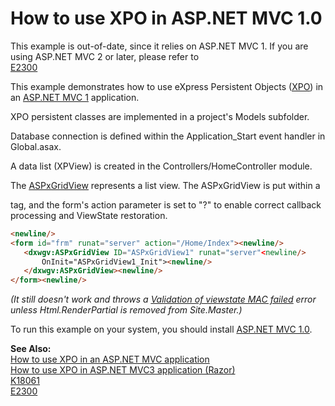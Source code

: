 # How to use XPO in ASP.NET MVC 1.0


<p>This example is out-of-date, since it relies on ASP.NET MVC 1. If you are using ASP.NET MVC 2 or later, please refer to <br />
<a href="https://www.devexpress.com/Support/Center/p/E2300">E2300</a></p><p>This example demonstrates how to use eXpress Persistent Objects (<a href="http://www.devexpress.com/xpo"><u>XPO</u></a>) in an <a href="http://www.asp.net/mvc/"><u>ASP.NET MVC 1</u></a> application.</p><p>XPO persistent classes are implemented in a project's Models subfolder.</p><p>Database connection is defined within the Application_Start event handler in Global.asax.</p><p>A data list (XPView) is created in the Controllers/HomeController module.</p><p>The <a href="http://www.devexpress.com/aspxgridview"><u>ASPxGridView</u></a> represents a list view. The ASPxGridView is put within a <form> tag, and the form's action parameter is set to "?" to enable correct callback processing and ViewState restoration.</p>

```aspx
<newline/>
<form id="frm" runat="server" action="/Home/Index"><newline/>
   <dxwgv:ASPxGridView ID="ASPxGridView1" runat="server"<newline/>
       OnInit="ASPxGridView1_Init"><newline/>
   </dxwgv:ASPxGridView><newline/>
</form><newline/>

```

<p><i>(It still doesn't work and throws a </i><a href="https://connect.microsoft.com/VisualStudio/feedback/ViewFeedback.aspx?FeedbackID=393619"><i><u>Validation of viewstate MAC failed</u></i></a><i> error unless Html.RenderPartial is removed from Site.Master.)</i></p><p>To run this example on your system, you should install <a href="http://www.asp.net/mvc/download/"><u>ASP.NET MVC 1.0</u></a>.</p><p><strong>See Also:</strong><strong><br />
</strong><a href="https://www.devexpress.com/Support/Center/p/K18525">How to use XPO in an ASP.NET MVC application</a><br />
<a href="https://www.devexpress.com/Support/Center/p/E3434">How to use XPO in ASP.NET MVC3 application (Razor)</a><strong><br />
</strong><a href="https://www.devexpress.com/Support/Center/p/K18061">K18061</a><br />
<a href="https://www.devexpress.com/Support/Center/p/E2300">E2300</a></p>

<br/>


